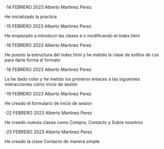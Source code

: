 -14 FEBRERO 2023  Alberto Martinez Perez

He inicializado la practica

-15 FEBRERO 2023 Alberto Martinez Perez

He empezado a introducir las clases e ir modificando el index.html

-16 FEBRERO 2023 Alberto Martinez Perez

He puesto la estructura del index.html y he metido la clase de estilos de css para darle forma al formato

-18 FEBRERO 2023 Alberto Martinez Perez

Le he dado color y he metido los primeros enlaces a las siguientes interacciones como inicio de sesion

-19 FEBRERO 2023 Alberto Martinez Perez

He creado el formulario de Inicio de sesion

-22 FEBRERO 2023 Alberto Martinez Perez

He creado nuevas clases como Compra, Contacto y Sobre nosotros

-23 FEBRERO 2023 Alberto Martinez Perez

He creado la clase Contacto de manera simple